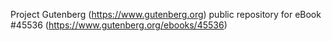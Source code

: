 Project Gutenberg (https://www.gutenberg.org) public repository for eBook #45536 (https://www.gutenberg.org/ebooks/45536)
